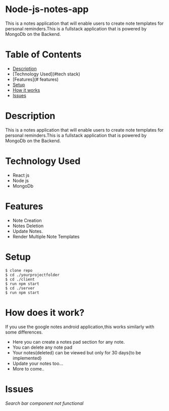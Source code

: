 # Node-js-notes-app
This is a notes application that will enable users to create note templates for personal reminders.This is a fullstack application that is powered by MongoDb on the Backend.

# Table of Contents
* [Description](#description)
* [Technology Used](#tech stack)
* [Features](# features)
* [Setup](#setup)
* [How it works](#how-it-works)
* [Issues](#challenges)

# Description
This is a notes application that will enable users to create note templates for personal reminders.This is a fullstack application that is powered by MongoDb on the Backend.

# Technology Used 
* React js
* Node js
* MongoDb

# Features
* Note Creation
* Notes Deletion
* Update Notes.
* Render Multiple Note Templates

# Setup
```
$ clone repo
$ cd ./yourprojectfolder
$ cd ./client
$ run npm start
$ cd ./server
$ run npm start

```
# How does it work?
If you use the google notes android application,this works similarly with some differences.
* Here you can create a notes pad section for any note.
* You can delete any note pad
* Your notes(deleted) can be viewed but only for 30 days{to be implemented}
* Update your notes too...
* More to come..

# Issues
*Search bar component not functional*
